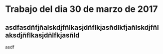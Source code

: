 # Trabajo del dia 30 de marzo de 2017

## asdfasdñfjñalskdjfñlkasjdñflkjasñdlkfjañlskdjfñlaksdjñflkasjdñlfkjasñld
asdf

